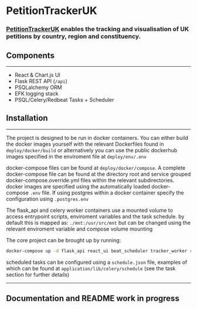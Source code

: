 # PetitionTrackerUK


### [PetitionTrackerUK](https://petitiontracker.co.uk/ "PetitionTrackerUK Homepage link") enables the tracking and visualisation of UK petitions by country, region and constituency.


## Components
---
- React & Chart.js UI
- Flask REST API (`/api`)
- PSQLalchemy ORM
- EFK logging stack
- PSQL/Celery/Redbeat Tasks + Scheduler

## Installation
---

The project is designed to be run in docker containers. You can either build the docker images yourself with the relevant Dockerfiles found in `deploy/docker/build` or
alternatively you can use the public dockerhub images specified in the enviroment file at `deploy/env/.env`

docker-compose files can be found at `deploy/docker/compose`. A complete docker-compose file can be found
at the directory root and service grouped docker-compose.override.yml files within the relevant subdirectories. docker images are specified using the automatically loaded docker-compose `.env` file. If using postgres within a docker container specify the configuration using `.postgres.env`

The flask_api and celery worker containers use a mounted volume to access entrypoint scripts, enviroment
variables and the task schedule. by default this is mapped as: `./mnt:/usr/src/mnt` but can be changed using the relevant enviroment variable and compose volume mounting

The core project can be brought up by running:

```bash
docker-compose up -d flask_api react_ui beat_scheduler tracker_worker redis postgres
```

scheduled tasks can be configured using a ```schedule.json``` file, examples of which can be found at ```application/lib/celery/schedule``` (see the task section for further details)

---

## Documentation and README work in progress